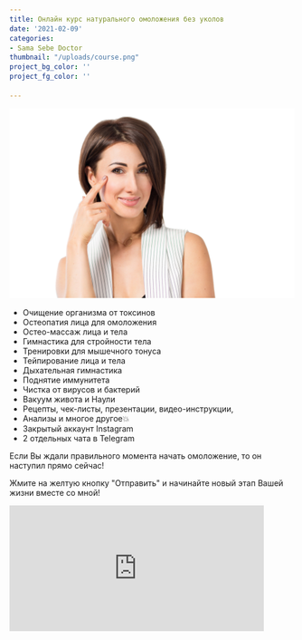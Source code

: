 ```yaml
---
title: Онлайн курс натурального омоложения без уколов
date: '2021-02-09'
categories:
- Sama Sebe Doctor
thumbnail: "/uploads/course.png"
project_bg_color: ''
project_fg_color: ''

---
```

![](/uploads/course.png)

* Очищение организма от токсинов
* Остеопатия лица для омоложения
* Остео-массаж лица и тела
* Гимнастика для стройности тела
* Тренировки для мышечного тонуса
* Тейпирование лица и тела
* Дыхательная гимнастика
* Поднятие иммунитета
* Чистка от вирусов и бактерий
* Вакуум живота и Наули
* Рецепты, чек-листы, презентации, видео-инструкции,
* Анализы и многое другое💥
* Закрытый аккаунт Instagram
* 2 отдельных чата в Telegram

Если Вы ждали правильного момента начать омоложение, то он наступил прямо сейчас!

Жмите на желтую кнопку "Отправить" и начинайте новый этап Вашей жизни вместе со мной!

<iframe src="https://promo-money.ru/quickpay/shop-widget?writer=seller&targets=%D0%A5%D0%BE%D1%87%D1%83%20%D0%BF%D1%80%D0%BE%D0%B9%D1%82%D0%B8%20%D0%BA%D1%83%D1%80%D1%81%20%D0%BE%D0%BC%D0%BE%D0%BB%D0%BE%D0%B6%D0%B5%D0%BD%D0%B8%D1%8F&targets-hint=&default-sum=4900&button-text=12&payment-type-choice=on&fio=on&phone=on&hint=&successURL=https%3A%2F%2Fsama-sebe-doctor.ml%2Fpayment-accepted%2F&quickpay=shop&account=410016189735528" width="450" height="222" style="max-width:100%" frameborder="0" allowtransparency="true" scrolling="no"></iframe>
